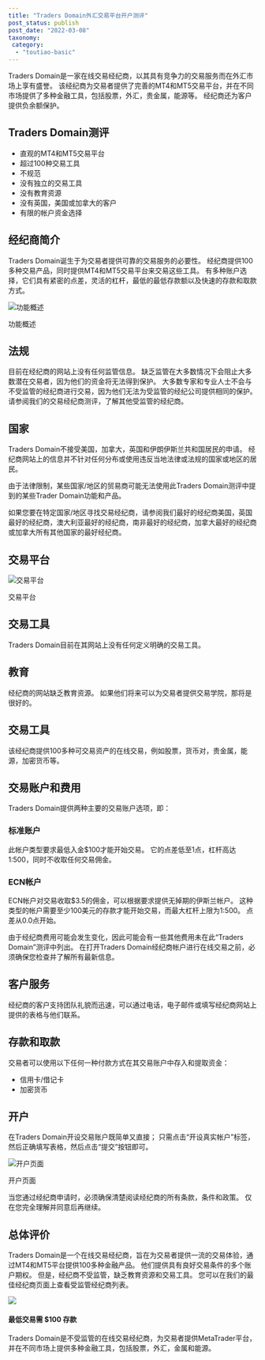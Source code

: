 ```yaml
---
title: "Traders Domain外汇交易平台开户测评"
post_status: publish
post_date: "2022-03-08"
taxonomy:
 category: 
  - "toutiao-basic"
---
```


Traders Domain是一家在线交易经纪商，以其具有竞争力的交易服务而在外汇市场上享有盛誉。 该经纪商为交易者提供了完善的MT4和MT5交易平台，并在不同市场提供了多种金融工具，包括股票，外汇，贵金属，能源等。 经纪商还为客户提供负余额保护。

## Traders Domain测评
- 直观的MT4和MT5交易平台
- 超过100种交易工具
- 不规范
- 没有独立的交易工具
- 没有教育资源
- 没有英国，美国或加拿大的客户
- 有限的帐户资金选择


## 经纪商简介

Traders Domain诞生于为交易者提供可靠的交易服务的必要性。 经纪商提供100多种交易产品，同时提供MT4和MT5交易平台来交易这些工具。 有多种账户选择，它们具有紧密的点差，灵活的杠杆，最低的最低存款额以及快速的存款和取款方式。

![功能概述](https://cdn.fendou.la/funstoutiao/2020/11/Traders-Domain-Review-Features-Overview-1024x569.jpg "功能概述")

功能概述

## 法规

目前在经纪商的网站上没有任何监管信息。 缺乏监管在大多数情况下会阻止大多数潜在交易者，因为他们的资金将无法得到保护。 大多数专家和专业人士不会与不受监管的经纪商进行交易，因为他们无法为受监管的经纪公司提供相同的保护。 请参阅我们的交易经纪商测评，了解其他受监管的经纪商。

## 国家

Traders Domain不接受美国，加拿大，英国和伊朗伊斯兰共和国居民的申请。 经纪商网站上的信息并不针对任何分布或使用违反当地法律或法规的国家或地区的居民。

由于法律限制，某些国家/地区的贸易商可能无法使用此Traders Domain测评中提到的某些Trader Domain功能和产品。

如果您要在特定国家/地区寻找交易经纪商，请参阅我们最好的经纪商美国，英国最好的经纪商，澳大利亚最好的经纪商，南非最好的经纪商，加拿大最好的经纪商或加拿大所有其他国家的最好经纪商。

## 交易平台

![交易平台](https://cdn.fendou.la/funstoutiao/2020/11/Traders-Domain-Review-Trading-Platform-1024x469.jpg "交易平台")

交易平台

## 交易工具

Traders Domain目前在其网站上没有任何定义明确的交易工具。

## 教育

经纪商的网站缺乏教育资源。 如果他们将来可以为交易者提供交易学院，那将是很好的。

## 交易工具

该经纪商提供100多种可交易资产的在线交易，例如股票，货币对，贵金属，能源，加密货币等。

## 交易账户和费用

Traders Domain提供两种主要的交易账户选项，即：

### 标准账户

此帐户类型要求最低入金$100才能开始交易。 它的点差低至1点，杠杆高达1:500，同时不收取任何交易佣金。

### ECN帐户

ECN帐户对交易收取$3.5的佣金，可以根据要求提供无掉期的伊斯兰帐户。 这种类型的帐户需要至少100美元的存款才能开始交易，而最大杠杆上限为1:500。 点差从0.0点开始。

由于经纪商费用可能会发生变化，因此可能会有一些其他费用未在此“Traders Domain”测评中列出。 在打开Traders Domain经纪商帐户进行在线交易之前，必须确保您检查并了解所有最新信息。

## 客户服务

经纪商的客户支持团队礼貌而迅速，可以通过电话，电子邮件或填写经纪商网站上提供的表格与他们联系。

## 存款和取款

交易者可以使用以下任何一种付款方式在其交易账户中存入和提取资金：
- 信用卡/借记卡
- 加密货币

## 开户

在Traders Domain开设交易账户既简单又直接； 只需点击“开设真实帐户”标签，然后正确填写表格，然后点击“提交”按钮即可。

![开户页面](https://cdn.fendou.la/funstoutiao/2020/11/Traders-Domain-Review-Account-Opening-Page.jpg "开户页面")

开户页面

当您通过经纪商申请时，必须确保清楚阅读经纪商的所有条款，条件和政策。 仅在您完全理解并同意后再继续。

## 总体评价

Traders Domain是一个在线交易经纪商，旨在为交易者提供一流的交易体验，通过MT4和MT5平台提供100多种金融产品。 他们提供具有良好交易条件的多个账户期权。 但是，经纪商不受监管，缺乏教育资源和交易工具。 您可以在我们的最佳经纪商页面上查看受监管经纪商列表。

![](https://cdn.fendou.la/funstoutiao/2020/11/Traders-Domain-Logo.png)

#### 最低交易需 $100 存款

Traders Domain是不受监管的在线交易经纪商，为交易者提供MetaTrader平台，并在不同市场上提供多种金融工具，包括股票，外汇，金属和能源。
